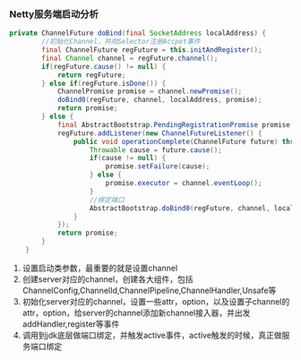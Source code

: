 ### Netty服务端启动分析
```java
private ChannelFuture doBind(final SocketAddress localAddress) {
        //初始化Channel，并向Selector注册Accpet事件
        final ChannelFuture regFuture = this.initAndRegister();
        final Channel channel = regFuture.channel();
        if(regFuture.cause() != null) {
            return regFuture;
        } else if(regFuture.isDone()) {
            ChannelPromise promise = channel.newPromise();
            doBind0(regFuture, channel, localAddress, promise);
            return promise;
        } else {
            final AbstractBootstrap.PendingRegistrationPromise promise = new AbstractBootstrap.PendingRegistrationPromise(channel, null);
            regFuture.addListener(new ChannelFutureListener() {
                public void operationComplete(ChannelFuture future) throws Exception {
                    Throwable cause = future.cause();
                    if(cause != null) {
                        promise.setFailure(cause);
                    } else {
                        promise.executor = channel.eventLoop();
                    }
                    //绑定端口
                    AbstractBootstrap.doBind0(regFuture, channel, localAddress, promise);
                }
            });
            return promise;
        }
    }
```
1. 设置启动类参数，最重要的就是设置channel
2. 创建server对应的channel，创建各大组件，包括ChannelConfig,ChannelId,ChannelPipeline,ChannelHandler,Unsafe等
3. 初始化server对应的channel，设置一些attr，option，以及设置子channel的attr，option，给server的channel添加新channel接入器，并出发addHandler,register等事件
4. 调用到jdk底层做端口绑定，并触发active事件，active触发的时候，真正做服务端口绑定

